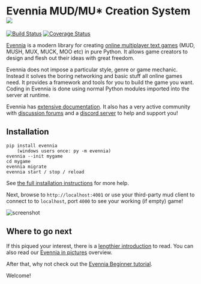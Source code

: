 # Evennia MUD/MU\* Creation System ![][logo]
[![Build Status][unittestciimg]][unittestcilink] [![Coverage Status][coverimg]][coverlink]


[Evennia][homepage] is a modern library for creating [online multiplayer text
games][wikimudpage] (MUD, MUSH, MUX, MUCK, MOO etc) in pure Python. It
allows game creators to design and flesh out their ideas with great
freedom.

Evennia does not impose a particular style, genre or game mechanic. Instead it
solves the boring networking and basic stuff all online games need. It provides
a framework and tools for you to build the game you want. Coding in Evennia is
done using normal Python modules imported into the server at runtime.

Evennia has [extensive documentation][docs]. It also has a very active community
with [discussion forums][group] and a [discord server][chat] to help and support you!

## Installation

    pip install evennia
        (windows users once: py -m evennia)
    evennia --init mygame
    cd mygame
    evennia migrate
    evennia start / stop / reload

See [the full installation instructions][installation] for more help.

Next, browse to `http://localhost:4001` or use your third-party mud client to
connect to to `localhost`, port `4000` to see your working (if empty) game!

![screenshot][screenshot]

## Where to go next

If this piqued your interest, there is a [lengthier introduction][introduction] to read. You
can also read our [Evennia in pictures][evenniapictures] overview.

After that, why not check out the [Evennia Beginner tutorial][beginnertutorial].

Welcome!


[homepage]: https://www.evennia.com
[docs]: https://www.evennia.com/docs/latest
[screenshot]: https://user-images.githubusercontent.com/294267/30773728-ea45afb6-a076-11e7-8820-49be2168a6b8.png
[logo]: https://github.com/evennia/evennia/blob/master/evennia/web/website/static/website/images/evennia_logo.png
[unittestciimg]: https://github.com/evennia/evennia/workflows/test-suite/badge.svg
[unittestcilink]: https://github.com/evennia/evennia/actions?query=workflow%3Atest-suite
[coverimg]: https://coveralls.io/repos/github/evennia/evennia/badge.svg?branch=master
[coverlink]: https://coveralls.io/github/evennia/evennia?branch=master
[introduction]: https://www.evennia.com/docs/latest/Evennia-Introduction.html
[license]: https://www.evennia.com/docs/latest/Licensing.html
[group]: https://github.com/evennia/evennia/discussions
[chat]: https://discord.gg/AJJpcRUhtF
[wikimudpage]: http://en.wikipedia.org/wiki/MUD
[evenniapictures]: https://www.evennia.com/docs/latest/Evennia-In-Pictures.html
[beginnertutorial]: https://www.evennia.com/docs/latest/Howtos/Howtos-Overview.html#beginner-tutorial
[installation]: https://www.evennia.com/docs/latest/Setup/Setup-Overview.html#installation-and-running
